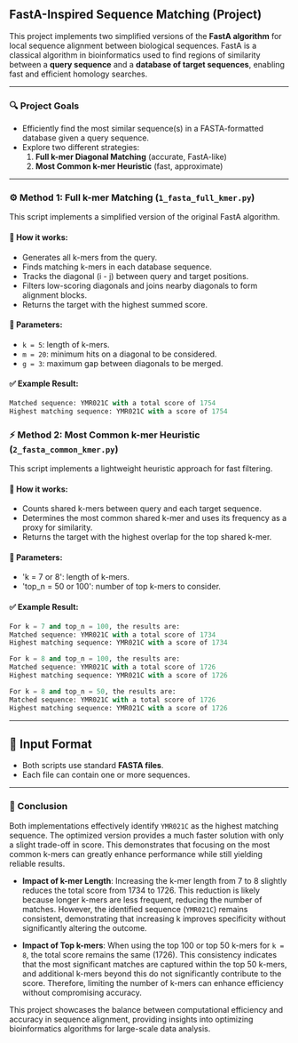## FastA-Inspired Sequence Matching (Project)

This project implements two simplified versions of the **FastA algorithm** for local sequence alignment between biological sequences. FastA is a classical algorithm in bioinformatics used to find regions of similarity between a **query sequence** and a **database of target sequences**, enabling fast and efficient homology searches.

---

### 🔍 Project Goals

- Efficiently find the most similar sequence(s) in a FASTA-formatted database given a query sequence.
- Explore two different strategies:
  1. **Full k-mer Diagonal Matching** (accurate, FastA-like)
  2. **Most Common k-mer Heuristic** (fast, approximate)

---

### ⚙️ Method 1: Full k-mer Matching (`1_fasta_full_kmer.py`)

This script implements a simplified version of the original FastA algorithm.

#### 🔬 How it works:
- Generates all k-mers from the query.
- Finds matching k-mers in each database sequence.
- Tracks the diagonal (i - j) between query and target positions.
- Filters low-scoring diagonals and joins nearby diagonals to form alignment blocks.
- Returns the target with the highest summed score.

#### 🧮 Parameters:
- `k = 5`: length of k-mers.
- `m = 20`: minimum hits on a diagonal to be considered.
- `g = 3`: maximum gap between diagonals to be merged.

#### ✅ Example Result:
```python
Matched sequence: YMR021C with a total score of 1754
Highest matching sequence: YMR021C with a score of 1754
```

### ⚡ Method 2: Most Common k-mer Heuristic (`2_fasta_common_kmer.py`)

This script implements a lightweight heuristic approach for fast filtering.

#### 🔬 How it works:
- Counts shared k-mers between query and each target sequence.
- Determines the most common shared k-mer and uses its frequency as a proxy for similarity.
- Returns the target with the highest overlap for the top shared k-mer.

#### 🧮 Parameters:

- 'k = 7 or 8': length of k-mers.
- 'top_n = 50 or 100': number of top k-mers to consider.

#### ✅ Example Result:
```python
For k = 7 and top_n = 100, the results are:
Matched sequence: YMR021C with a total score of 1734
Highest matching sequence: YMR021C with a score of 1734

For k = 8 and top_n = 100, the results are:
Matched sequence: YMR021C with a total score of 1726
Highest matching sequence: YMR021C with a score of 1726

For k = 8 and top_n = 50, the results are:
Matched sequence: YMR021C with a total score of 1726
Highest matching sequence: YMR021C with a score of 1726
```
---

## 🧪 Input Format

- Both scripts use standard **FASTA files**.
- Each file can contain one or more sequences.

---

### 📝 Conclusion

Both implementations effectively identify `YMR021C` as the highest matching sequence. The optimized version provides a much faster solution with only a slight trade-off in score. This demonstrates that focusing on the most common k-mers can greatly enhance performance while still yielding reliable results.

- **Impact of k-mer Length**: Increasing the k-mer length from 7 to 8 slightly reduces the total score from 1734 to 1726. This reduction is likely because longer k-mers are less frequent, reducing the number of matches. However, the identified sequence (`YMR021C`) remains consistent, demonstrating that increasing k improves specificity without significantly altering the outcome.

- **Impact of Top k-mers**: When using the top 100 or top 50 k-mers for `k = 8`, the total score remains the same (1726). This consistency indicates that the most significant matches are captured within the top 50 k-mers, and additional k-mers beyond this do not significantly contribute to the score. Therefore, limiting the number of k-mers can enhance efficiency without compromising accuracy.

This project showcases the balance between computational efficiency and accuracy in sequence alignment, providing insights into optimizing bioinformatics algorithms for large-scale data analysis.
